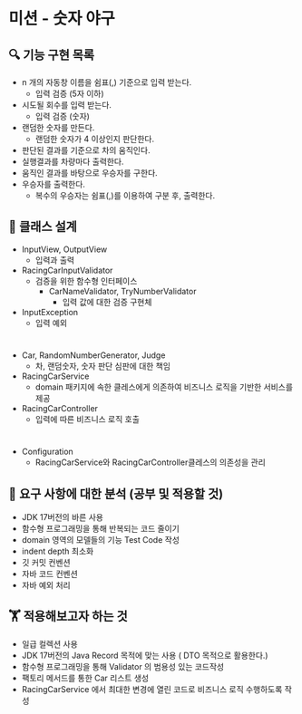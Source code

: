# 미션 - 숫자 야구


## 🔍 기능 구현 목록

- n 개의 자동창 이름을 쉼표(,) 기준으로 입력 받는다.
  - 입력 검증 (5자 이하)
- 시도될 회수를 입력 받는다.
  - 입력 검증 (숫자)
- 랜덤한 숫자를 만든다. 
  - 랜덤한 숫자가 4 이상인지 판단한다.
- 판단된 결과를 기준으로 차의 움직인다.  
- 실행결과를 차량마다 출력한다.
- 움직인 결과를 바탕으로 우승자를 구한다.
- 우승자를 출력한다.
  - 복수의 우승자는 쉼표(,)를 이용하여 구분 후, 출력한다. 
  
## 📒 클래스 설계
- InputView, OutputView
    - 입력과 출력
- RacingCarInputValidator
    - 검증을 위한 함수형 인터페이스
      - CarNameValidator, TryNumberValidator
          - 입력 값에 대한 검증 구현체
- InputException
  - 입력 예외
  #
- Car, RandomNumberGenerator, Judge
    - 차, 랜덤숫자, 숫자 판단 심판에 대한 책임
- RacingCarService
    - domain 패키지에 속한 클레스에게 의존하여 비즈니스 로직을 기반한 서비스를 제공
- RacingCarController
  - 입력에 따른 비즈니스 로직 호출
#
- Configuration
    - RacingCarService와 RacingCarController클레스의 의존성을 관리

## 🤔 요구 사항에 대한 분석 (공부 및 적용할 것)
- JDK 17버전의 바른 사용 
- 함수형 프로그래밍을 통해 반복되는 코드 줄이기 
- domain 영역의 모델들의 기능 Test Code 작성
- indent depth 최소화 
- 깃 커밋 컨벤션
- 자바 코드 컨벤션
- 자바 예외 처리


## 🏋️ 적용해보고자 하는 것
- 일급 컬렉션 사용 
- JDK 17버전의 Java Record 목적에 맞는 사용 ( DTO 목적으로 활용한다.)
- 함수형 프로그래밍을 통해  Validator 의 범용성 있는 코드작성 
- 팩토리 메서드를 통한 Car 리스트 생성
- RacingCarService 에서 최대한 변경에 열린 코드로 비즈니스 로직 수행하도록 작성